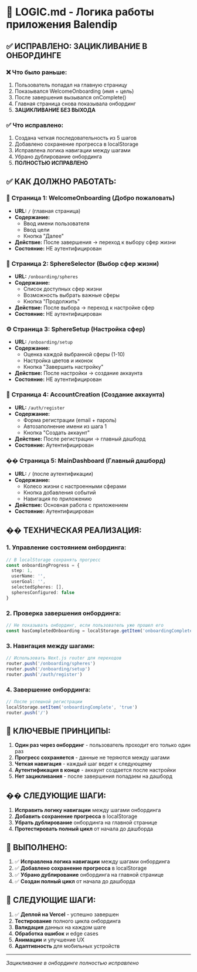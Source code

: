 # 🔄 LOGIC.md - Логика работы приложения Balendip

## ✅ ИСПРАВЛЕНО: ЗАЦИКЛИВАНИЕ В ОНБОРДИНГЕ

### ❌ Что было раньше:
1. Пользователь попадал на главную страницу
2. Показывался WelcomeOnboarding (имя + цель)
3. После завершения вызывался onComplete()
4. Главная страница снова показывала онбординг
5. **ЗАЦИКЛИВАНИЕ БЕЗ ВЫХОДА**

### ✅ Что исправлено:
1. Создана четкая последовательность из 5 шагов
2. Добавлено сохранение прогресса в localStorage
3. Исправлена логика навигации между шагами
4. Убрано дублирование онбординга
5. **ПОЛНОСТЬЮ ИСПРАВЛЕНО**

## ✅ КАК ДОЛЖНО РАБОТАТЬ:

### 📱 **Страница 1: WelcomeOnboarding (Добро пожаловать)**
- **URL:** `/` (главная страница)
- **Содержание:** 
  - Ввод имени пользователя
  - Ввод цели
  - Кнопка "Далее"
- **Действие:** После завершения → переход к выбору сфер жизни
- **Состояние:** НЕ аутентифицирован

### 🎯 **Страница 2: SphereSelector (Выбор сфер жизни)**
- **URL:** `/onboarding/spheres`
- **Содержание:**
  - Список доступных сфер жизни
  - Возможность выбрать важные сферы
  - Кнопка "Продолжить"
- **Действие:** После выбора → переход к настройке сфер
- **Состояние:** НЕ аутентифицирован

### ⚙️ **Страница 3: SphereSetup (Настройка сфер)**
- **URL:** `/onboarding/setup`
- **Содержание:**
  - Оценка каждой выбранной сферы (1-10)
  - Настройка цветов и иконок
  - Кнопка "Завершить настройку"
- **Действие:** После настройки → создание аккаунта
- **Состояние:** НЕ аутентифицирован

### 🔐 **Страница 4: AccountCreation (Создание аккаунта)**
- **URL:** `/auth/register`
- **Содержание:**
  - Форма регистрации (email + пароль)
  - Автозаполнение имени из шага 1
  - Кнопка "Создать аккаунт"
- **Действие:** После регистрации → главный дашборд
- **Состояние:** Аутентифицирован

### �� **Страница 5: MainDashboard (Главный дашборд)**
- **URL:** `/` (после аутентификации)
- **Содержание:**
  - Колесо жизни с настроенными сферами
  - Кнопка добавления событий
  - Навигация по приложению
- **Действие:** Основная работа с приложением
- **Состояние:** Аутентифицирован

## �� ТЕХНИЧЕСКАЯ РЕАЛИЗАЦИЯ:

### **1. Управление состоянием онбординга:**
```typescript
// В localStorage сохранять прогресс
const onboardingProgress = {
  step: 1,
  userName: '',
  userGoal: '',
  selectedSpheres: [],
  spheresConfigured: false
}
```

### **2. Проверка завершения онбординга:**
```typescript
// Не показывать онбординг, если пользователь уже прошел его
const hasCompletedOnboarding = localStorage.getItem('onboardingComplete')
```

### **3. Навигация между шагами:**
```typescript
// Использовать Next.js router для переходов
router.push('/onboarding/spheres')
router.push('/onboarding/setup')
router.push('/auth/register')
```

### **4. Завершение онбординга:**
```typescript
// После успешной регистрации
localStorage.setItem('onboardingComplete', 'true')
router.push('/')
```

## 🎯 КЛЮЧЕВЫЕ ПРИНЦИПЫ:

1. **Один раз через онбординг** - пользователь проходит его только один раз
2. **Прогресс сохраняется** - данные не теряются между шагами
3. **Четкая навигация** - каждый шаг ведет к следующему
4. **Аутентификация в конце** - аккаунт создается после настройки
5. **Нет зацикливания** - после завершения попадаем на дашборд

## �� СЛЕДУЮЩИЕ ШАГИ:

1. **Исправить логику навигации** между шагами онбординга
2. **Добавить сохранение прогресса** в localStorage
3. **Убрать дублирование** онбординга на главной странице
4. **Протестировать полный цикл** от начала до дашборда

## 🎯 ВЫПОЛНЕНО:

1. ✅ **Исправлена логика навигации** между шагами онбординга
2. ✅ **Добавлено сохранение прогресса** в localStorage
3. ✅ **Убрано дублирование** онбординга на главной странице
4. ✅ **Создан полный цикл** от начала до дашборда

## 🚀 СЛЕДУЮЩИЕ ШАГИ:

1. ✅ **Деплой на Vercel** - успешно завершен
2. **Тестирование** полного цикла онбординга
3. **Валидация** данных на каждом шаге
4. **Обработка ошибок** и edge cases
5. **Анимации** и улучшение UX
6. **Адаптивность** для мобильных устройств

---
*Зацикливание в онбординге полностью исправлено*